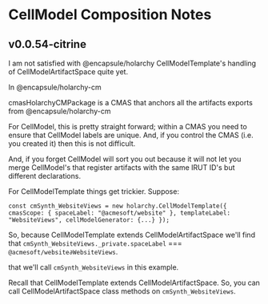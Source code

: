 # CellModel Composition Notes

## v0.0.54-citrine

I am not satisfied with @encapsule/holarchy CellModelTemplate's handling of CellModelArtifactSpace quite yet.

In @encapsule/holarchy-cm

cmasHolarchyCMPackage is a CMAS that anchors all the artifacts exports from @encapsule/holarchy-cm

For CellModel, this is pretty straight forward; within a CMAS you need to ensure that CellModel labels are unique. And, if you control the CMAS (i.e. you created it) then this is not difficult.

And, if you forget CellModel will sort you out because it will not let you merge CellModel's that register artifacts with the same IRUT ID's but different declarations.

For CellModelTemplate things get trickier. Suppose:

```
const cmSynth_WebsiteViews = new holarchy.CellModelTemplate({ cmasScope: { spaceLabel: "@acmesoft/website" }, templateLabel: "WebsiteViews", cellModelGenerator: {...} });
```

So, because CellModelTemplate extends CellModelArtifactSpace we'll find that `cmSynth_WebsiteViews._private.spaceLabel` === `@acmesoft/website∂WebsiteViews`.


that we'll call `cmSynth_WebsiteViews` in this example.

Recall that CellModelTemplate extends CellModelArtifactSpace. So, you can call CellModelArtifactSpace class methods on `cmSynth_WebsiteViews`.



